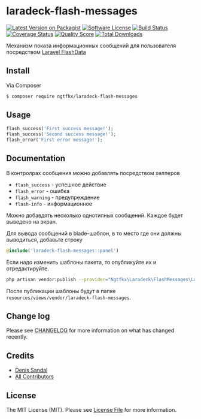 # laradeck-flash-messages

[![Latest Version on Packagist][ico-version]][link-packagist]
[![Software License][ico-license]](LICENSE.md)
[![Build Status][ico-travis]][link-travis]
[![Coverage Status][ico-scrutinizer]][link-scrutinizer]
[![Quality Score][ico-code-quality]][link-code-quality]
[![Total Downloads][ico-downloads]][link-downloads]


Механизм показа информационных сообщений для пользователя посредством [Laravel FlashData][laravel-flash-data]

## Install

Via Composer

``` bash
$ composer require ngtfkx/laradeck-flash-messages
```

## Usage

``` php
flash_success('First success message!');
flash_success('Second success message!');
flash_error('First error message!');
```

## Documentation

В контролрах сообщения можно добавлять посредством хелперов

- `flash_success` - успешное действие
- `flash_error` - ошибка 
- `flash_warning` - предупреждение
- `flash-info` - информационное

Можно добавдять несколько однотипных сообщений. Каждое будет выведено на экран.

Для вывода сообщений в blade-шаблон, в то место где они должны выводиться, добавьте строку

``` php
@include('laradeck-flash-messages::panel')
```

Если надо изменить шаблоны пакета, то опубликуйте их и отредактируйте. 

``` bash
php artisan vendor:publish --provider="Ngtfkx\Laradeck\FlashMessages\LaradeckFlashMessagesServiceProvider"
```

После публикации шаблоны будут в папке `resources/views/vendor/laradeck-flash-messages`.

## Change log

Please see [CHANGELOG](CHANGELOG.md) for more information on what has changed recently.

## Credits

- [Denis Sandal][link-author]
- [All Contributors][link-contributors]

## License

The MIT License (MIT). Please see [License File](LICENSE.md) for more information.

[laravel-flash-data]: https://laravel.com/docs/5.4/session#flash-data
[ico-version]: https://img.shields.io/packagist/v/ngtfkx/laradeck-flash-messages.svg?style=flat-square
[ico-license]: https://img.shields.io/badge/license-MIT-brightgreen.svg?style=flat-square
[ico-travis]: https://img.shields.io/travis/ngtfkx/laradeck-flash-messages/master.svg?style=flat-square
[ico-scrutinizer]: https://img.shields.io/scrutinizer/coverage/g/ngtfkx/laradeck-flash-messages.svg?style=flat-square
[ico-code-quality]: https://img.shields.io/scrutinizer/g/ngtfkx/laradeck-flash-messages.svg?style=flat-square
[ico-downloads]: https://img.shields.io/packagist/dt/ngtfkx/laradeck-flash-messages.svg?style=flat-square

[link-packagist]: https://packagist.org/packages/ngtfkx/laradeck-flash-messages
[link-travis]: https://travis-ci.org/ngtfkx/laradeck-flash-messages
[link-scrutinizer]: https://scrutinizer-ci.com/g/ngtfkx/laradeck-flash-messages/code-structure
[link-code-quality]: https://scrutinizer-ci.com/g/ngtfkx/laradeck-flash-messages
[link-downloads]: https://packagist.org/packages/ngtfkx/laradeck-flash-messages
[link-author]: https://github.com/ngtfk
[link-contributors]: ../../contributors
